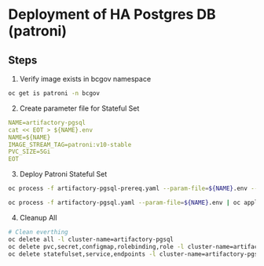 # Deployment of HA Postgres DB (patroni)

## Steps

1. Verify image exists in bcgov namespace
``` bash
oc get is patroni -n bcgov
```

2. Create parameter file for Stateful Set
``` yaml
NAME=artifactory-pgsql
cat << EOT > ${NAME}.env
NAME=${NAME}
IMAGE_STREAM_TAG=patroni:v10-stable
PVC_SIZE=5Gi
EOT
```

3. Deploy Patroni Stateful Set
``` bash
oc process -f artifactory-pgsql-prereq.yaml --param-file=${NAME}.env --ignore-unknown-parameters=true | oc apply -f -

oc process -f artifactory-pgsql.yaml --param-file=${NAME}.env | oc apply -f -

```

4. Cleanup All
``` bash
# Clean everthing
oc delete all -l cluster-name=artifactory-pgsql
oc delete pvc,secret,configmap,rolebinding,role -l cluster-name=artifactory-pgsql
oc delete statefulset,service,endpoints -l cluster-name=artifactory-pgsql
